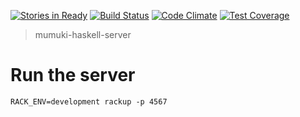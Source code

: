 [![Stories in Ready](https://badge.waffle.io/mumuki/mumuki-haskell-server.png?label=ready&title=Ready)](https://waffle.io/mumuki/mumuki-haskell-server)
[![Build Status](https://travis-ci.org/mumuki/mumuki-haskell-server.svg?branch=master)](https://travis-ci.org/mumuki/mumuki-haskell-server)
[![Code Climate](https://codeclimate.com/github/mumuki/mumuki-haskell-server/badges/gpa.svg)](https://codeclimate.com/github/mumuki/mumuki-haskell-server)
[![Test Coverage](https://codeclimate.com/github/mumuki/mumuki-haskell-server/badges/coverage.svg)](https://codeclimate.com/github/mumuki/mumuki-haskell-server)

> mumuki-haskell-server

# Run the server

```
RACK_ENV=development rackup -p 4567
```



